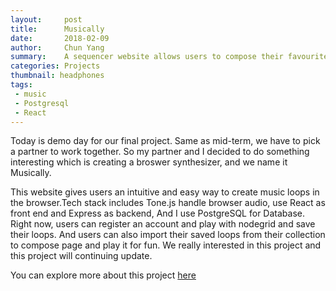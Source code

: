 ```yaml
---
layout:     post
title:      Musically
date:       2018-02-09
author:     Chun Yang
summary:    A sequencer website allows users to compose their favourite loops. 
categories: Projects
thumbnail: headphones
tags:
 - music
 - Postgresql
 - React
---
```

Today is demo day for our final project. Same as mid-term, we have to pick a partner to work together. So my partner and I decided to do something interesting which is creating a broswer synthesizer, and we name it Musically.

This website gives users an intuitive and easy way to create music loops in the browser.Tech stack includes Tone.js handle browser audio, use React as front end and Express as backend, And I use PostgreSQL for Database. Right now, users can register an account and play with nodegrid and save their loops. And users can also import their saved loops from their collection to compose page and play it for fun. We really interested in this project and this project will continuing update. 

You can explore more about this project [here][1]

[1]: https://github.com/mattdanielmurphy/Musically